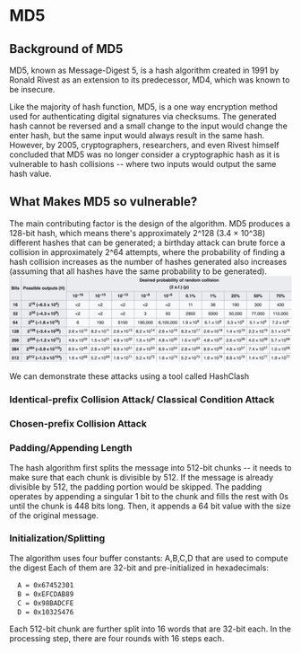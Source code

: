 # MD5

## Background of MD5
MD5, known as Message-Digest 5, is a hash algorithm created in 1991 by Ronald Rivest as an extension to its predecessor, MD4, which was known to be insecure.

Like the majority of hash function, MD5, is a one way encryption method used for authenticating digital signatures via checksums.
The generated hash cannot be reversed and a small change to the input would change the enter hash, but the same input would always result in the same hash. However, by 2005, cryptographers, researchers, and even Rivest himself concluded that MD5 was no longer consider a cryptographic hash as it is vulnerable to hash collisions -- where two inputs would output the same hash value.  

## What Makes MD5 so vulnerable?
The main contributing factor is the design of the algorithm. MD5 produces a 128-bit hash, which means there's approximately 2^128 (3.4 × 10^38) different hashes that can be generated; a birthday attack can brute force a collision in approximately 2^64 attempts, where the probability of finding a hash collision increases as the number of hashes generated also increases (assuming that all hashes have the same probability to be generated).
![Probability of Collision Using Birthday Attack](https://github.com/Stuycs-K/final-project-3-zhengg-zengj/blob/main/IMAGES/BirthdayAttackProbability.jpg?raw=true)


We can demonstrate these attacks using a tool called HashClash
### Identical-prefix Collision Attack/ Classical Condition Attack

### Chosen-prefix Collision Attack


### Padding/Appending Length
The hash algorithm first splits the message into 512-bit chunks -- it needs to make sure that each chunk is divisible by 512. If the message is already divisible by 512, the padding portion would be skipped. The padding operates by appending a singular 1 bit to the chunk and fills the rest with 0s until the chunk is 448 bits long. Then, it appends a 64 bit value with the size of the original message.

### Initialization/Splitting
The algorithm uses four buffer constants: A,B,C,D that are used to compute the digest Each of them are 32-bit and pre-initialized in hexadecimals:
```
  A = 0x67452301
  B = 0xEFCDAB89
  C = 0x98BADCFE
  D = 0x10325476
```
Each 512-bit chunk are further split into 16 words that are 32-bit each. In the processing step, there are four rounds with 16 steps each.
